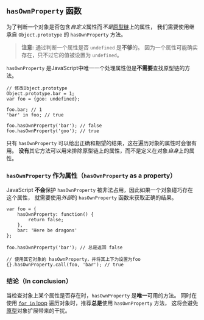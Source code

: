 ﻿## `hasOwnProperty` 函数

为了判断一个对象是否包含*自定义*属性而*不是*[原型链](#prototype)上的属性，
我们需要使用继承自 `Object.prototype` 的 `hasOwnProperty` 方法。


> **注意:** 通过判断一个属性是否 `undefined` 是**不够**的。
> 因为一个属性可能确实存在，只不过它的值被设置为 `undefined`。

`hasOwnProperty` 是JavaScript中唯一一个处理属性但是**不需要**查找原型链的方法。

    // 修改Object.prototype
    Object.prototype.bar = 1; 
    var foo = {goo: undefined};
    
    foo.bar; // 1
    'bar' in foo; // true

    foo.hasOwnProperty('bar'); // false
    foo.hasOwnProperty('goo'); // true

只有 `hasOwnProperty` 可以给出正确和期望的结果，这在遍历对象的属性时会很有用。
**没有**其它方法可以用来排除原型链上的属性，而不是定义在对象*自身*上的属性。

### `hasOwnProperty` 作为属性（`hasOwnProperty` as a property）

JavaScript **不会**保护 `hasOwnProperty` 被非法占用，因此如果一个对象碰巧存在这个属性，
就需要使用*外部*的 `hasOwnProperty` 函数来获取正确的结果。

    var foo = {
        hasOwnProperty: function() {
            return false;
        },
        bar: 'Here be dragons'
    };

    foo.hasOwnProperty('bar'); // 总是返回 false

    // 使用其它对象的 hasOwnProperty，并将其上下为设置为foo
    {}.hasOwnProperty.call(foo, 'bar'); // true

### 结论（In conclusion）

当检查对象上某个属性是否存在时，`hasOwnProperty` 是**唯一**可用的方法。
同时在使用 [`for in` loop](#forinloop) 遍历对象时，推荐**总是**使用 `hasOwnProperty` 方法，
这将会避免[原型](#prototype)对象扩展带来的干扰。

[30]: http://cnblogs.com/sanshi/
